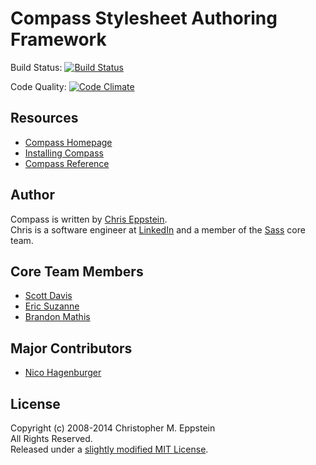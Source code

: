 # Compass Stylesheet Authoring Framework

Build Status: [![Build Status](https://travis-ci.org/chriseppstein/compass.png)](https://travis-ci.org/chriseppstein/compass)

Code Quality: [![Code Climate](https://codeclimate.com/github/chriseppstein/compass.png)](https://codeclimate.com/github/chriseppstein/compass)

## Resources

* [Compass Homepage](http://compass-style.org/)
* [Installing Compass](http://compass-style.org/install/)
* [Compass Reference](http://compass-style.org/install/reference/)

## Author
Compass is written by [Chris Eppstein](http://chriseppstein.github.io/).<br>
Chris is a software engineer at [LinkedIn](http://www.linkedin.com/) and a member of the [Sass](https://github.com/nex3/sass) core team.

## Core Team Members

* [Scott Davis](https://github.com/scottdavis)
* [Eric Suzanne](https://github.com/ericam)
* [Brandon Mathis](https://github.com/imathis)

## Major Contributors

* [Nico Hagenburger](https://github.com/hagenburger)

## License
Copyright (c) 2008-2014 Christopher M. Eppstein<br>
All Rights Reserved.<br>
Released under a [slightly modified MIT License](./LICENSE.markdown).
